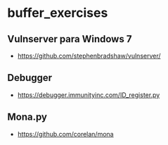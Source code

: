 # buffer_exercises

## Vulnserver para Windows 7
* https://github.com/stephenbradshaw/vulnserver/

## Debugger
* https://debugger.immunityinc.com/ID_register.py

## Mona.py
* https://github.com/corelan/mona

